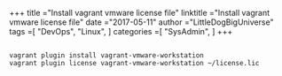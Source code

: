 +++ 
title ="Install vagrant vmware license file" 
linktitle ="Install vagrant vmware license file" 
date ="2017-05-11" 
author ="LittleDogBigUniverse"
tags =[ "DevOps", "Linux",  ] 
categories =[ "SysAdmin",  ] 
+++ 

```less

vagrant plugin install vagrant-vmware-workstation
vagrant plugin license vagrant-vmware-workstation ~/license.lic

``` 

